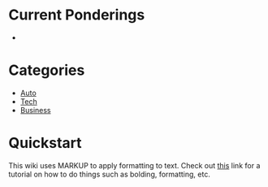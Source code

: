 <!-- TITLE: Exploits and Machinations -->
<!-- SUBTITLE: E&M is a repository for all ideas. Dream your biggest dreams. -->

# Current Ponderings
* 
# Categories

* [Auto](/autos)
* [Tech](/tech)
* [Business](business)
# Quickstart
This wiki uses MARKUP to apply formatting to text. Check out [this](https://github.com/adam-p/markdown-here/wiki/Markdown-Cheatsheet) link for a tutorial on how to do things such as bolding, formatting, etc.


